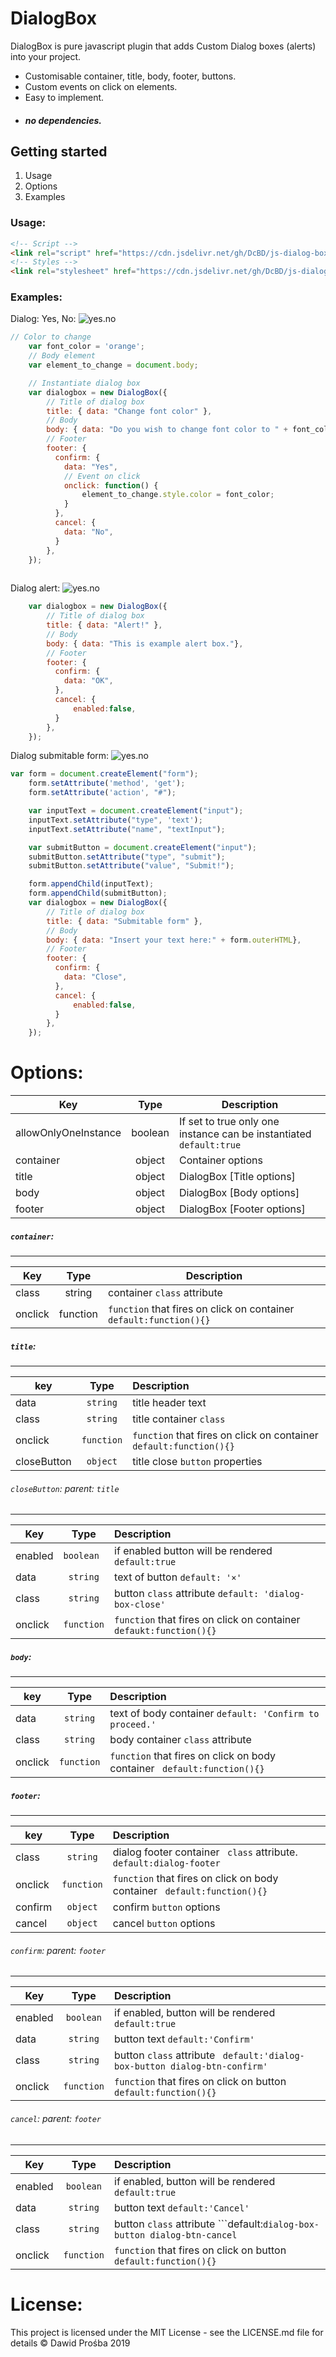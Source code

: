 # DialogBox

DialogBox is pure javascript plugin that adds Custom Dialog boxes (alerts) into your project.
  - Customisable container, title, body, footer, buttons.
  - Custom events on click on elements.
  - Easy to implement.
  - ##### no dependencies.
## Getting started
1. Usage
2. Options
3. Examples

### Usage:
```HTML
<!-- Script -->
<link rel="script" href="https://cdn.jsdelivr.net/gh/DcBD/js-dialog-box/dialogbox.js"/>
<!-- Styles -->
<link rel="stylesheet" href="https://cdn.jsdelivr.net/gh/DcBD/js-dialog-box/style.css"/>
```

### Examples:
Dialog: Yes, No:
![yes.no](https://raw.githubusercontent.com/DcBD/js-dialog-box/master/example-images/example_yes_no.gif)
```javascript
// Color to change
    var font_color = 'orange';
    // Body element
    var element_to_change = document.body;

    // Instantiate dialog box
    var dialogbox = new DialogBox({
        // Title of dialog box
        title: { data: "Change font color" },
        // Body
        body: { data: "Do you wish to change font color to " + font_color + " ?" },
        // Footer
        footer: {
          confirm: {
            data: "Yes",
            // Event on click
            onclick: function() {
                element_to_change.style.color = font_color;
            }
          },
          cancel: {
            data: "No",
          }
        },
    });
    
```
Dialog alert:
![yes.no](https://raw.githubusercontent.com/DcBD/js-dialog-box/master/example-images/example_alert.gif)
```javascript
    var dialogbox = new DialogBox({
        // Title of dialog box
        title: { data: "Alert!" },
        // Body
        body: { data: "This is example alert box."},
        // Footer
        footer: {
          confirm: {
            data: "OK",
          },
          cancel: {
              enabled:false,
          }
        },
    });
```
Dialog submitable form:
![yes.no](https://raw.githubusercontent.com/DcBD/js-dialog-box/master/example-images/example_form.gif)
```javascript
var form = document.createElement("form");
    form.setAttribute('method', 'get');
    form.setAttribute('action', "#");

    var inputText = document.createElement("input");
    inputText.setAttribute("type", 'text');
    inputText.setAttribute("name", "textInput");

    var submitButton = document.createElement("input");
    submitButton.setAttribute("type", "submit");
    submitButton.setAttribute("value", "Submit!");

    form.appendChild(inputText);
    form.appendChild(submitButton);
    var dialogbox = new DialogBox({
        // Title of dialog box
        title: { data: "Submitable form" },
        // Body
        body: { data: "Insert your text here:" + form.outerHTML},
        // Footer
        footer: {
          confirm: {
            data: "Close",
          },
          cancel: {
              enabled:false,
          }
        },
    });
```

# Options:
| Key        | Type           | Description  |
| ------------- |:-------------:| -----|
| allowOnlyOneInstance     | boolean | If set to true only one instance can be instantiated ``` default:true ``` |
| container|object|Container options|
| title | object|DialogBox [Title options]|
|body | object | DialogBox [Body options]|
|footer|object|DialogBox [Footer options]|

##### ```container```:
---
| Key        | Type           | Description  |
| ------------- |:-------------:| -----|
|class|string|container ```class``` attribute|
|onclick|function|```function``` that fires on click on container ```default:function(){}```|

##### ```title```:
---
| key        | Type           | Description  |
| ------------- |:-------------:|:-----|
|data|```string```|title header text|
|class|```string```|title container ```class```|
|onclick|```function```|```function``` that fires on click on container ```default:function(){}```|
|closeButton|```object```|title close ```button``` properties|

###### ```closeButton```: parent: ```title```
---
| Key        | Type           | Description  |
| ------------- |:-------------:|:-----|
|enabled|```boolean ```| if enabled button will be rendered ```default:true```|
|data|```string```| text of button ```default: '×' ```|
|class|```string```|button ```class``` attribute ```default: 'dialog-box-close'```|
|onclick|```function```|```function``` that fires on click on container ``` defaukt:function(){}```|
##### ```body```:
---
| key        | Type           | Description  |
| ------------- |:-------------:|:-----|
|data|```string```|text of body container ```default: 'Confirm to proceed.'```|
|class|```string```|body container ```class``` attribute|
|onclick|```function```|```function``` that fires on click on body container ``` default:function(){}```|

##### ```footer```:
---
| key        | Type           | Description  |
| ------------- |:-------------:|:-----|
|class|```string```|dialog footer container ``` class``` attribute. ```default:dialog-footer```|
|onclick|```function```|```function``` that fires on click on body container ``` default:function(){}```|
|confirm|```object```|confirm ```button``` options|
|cancel|```object```|cancel ```button``` options|
###### ```confirm```: parent: ```footer```
---
| Key        | Type           | Description  |
| ------------- |:-------------:|:-----|
|enabled|```boolean```|if enabled, button will be rendered ```default:true```|
|data|```string```|button text ```default:'Confirm'```|
|class|```string```|button ```class``` attribute ``` default:'dialog-box-button dialog-btn-confirm'```|
|onclick|```function```|```function``` that fires on click on button ``` default:function(){}```|

###### ```cancel```: parent: ```footer```
---
| Key        | Type           | Description  |
| ------------- |:-------------:|:-----|
|enabled|```boolean```|if enabled, button will be rendered ```default:true```|
|data|```string```|button text ```default:'Cancel'```|
|class|```string```|button ```class``` attribute ```default:`dialog-box-button dialog-btn-cancel`|
|onclick|```function```|```function``` that fires on click on button ``` default:function(){}```|















    
    

# License:
This project is licensed under the MIT License - see the LICENSE.md file for details
© Dawid Prośba 2019
